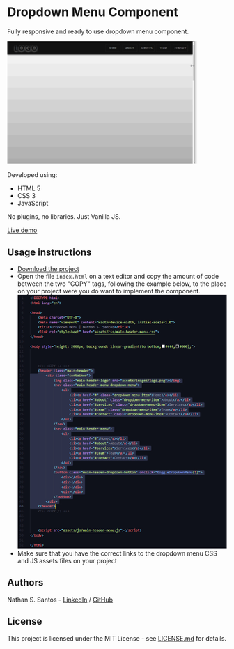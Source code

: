 # Dropdown Menu Component

Fully responsive and ready to use dropdown menu component.


![](assets/images/dropdown-menu-demo.gif)


Developed using:
* HTML 5
* CSS 3
* JavaScript

No plugins, no libraries. Just Vanilla JS. 

[Live demo](http://nathanssantos.github.io/dropdown-menu-component)


## Usage instructions

* [Download the project](https://github.com/nathanssantos/dropdown-menu-component/archive/master.zip)
* Open the file `index.html` on a text editor and copy the amount of code between the two "COPY" tags, following the example below, to the place on your project were you do want to implement the component.
![](assets/images/dropdown-menu-example.jpg)
* Make sure that you have the correct links to the dropdown menu CSS and JS assets files on your project


## Authors

Nathan S. Santos - [LinkedIn](https://www.linkedin.com/in/nathan-s-santos-4b2637163/) / [GitHub](https://github.com/nathanssantos) 


## License

This project is licensed under the MIT License - see [LICENSE.md](LICENSE.md) for details.
